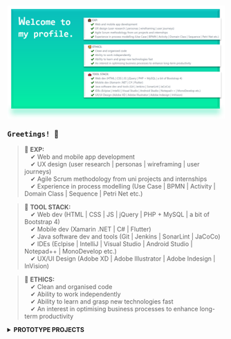 <img src="https://github.com/NicoleTYF/NicoleTYF/blob/main/bg.png"> 

  ### <samp> Greetings! </samp> 👋

</img>

> 💼 **EXP:** <br>
&emsp;✔ Web and mobile app development <br>
&emsp;✔ UX design (user research | personas | wireframing | user journeys) <br>
&emsp;✔ Agile Scrum methodology from uni projects and internships  <br>
&emsp;✔ Experience in process modelling (Use Case | BPMN | Activity | Domain Class | Sequence | Petri Net etc.) <br>

> 🧰 **TOOL STACK:** <br>
&emsp;✔ Web dev (HTML | CSS | JS | jQuery | PHP + MySQL | a bit of Bootstrap 4) <br>
&emsp;✔ Mobile dev (Xamarin .NET | C# | Flutter) <br>
&emsp;✔ Java software dev and tools (Git | Jenkins | SonarLint | JaCoCo) <br>
&emsp;✔ IDEs (Eclpise | IntelliJ | Visual Studio | Android Studio | Notepad++ | MonoDevelop etc.) <br>
&emsp;✔ UX/UI Design (Adobe XD | Adobe Illustrator | Adobe Indesign | InVision) <br>

> 🥰 **ETHICS:** <br>
&emsp;✔ Clean and organised code <br>
&emsp;✔ Ability to work independently <br>
&emsp;✔ Ability to learn and grasp new technologies fast <br>
&emsp;✔ An interest in optimising business processes to enhance long-term productivity

<details><summary> 
  <b>PROTOTYPE PROJECTS</b>
  </summary>

> &emsp;[📚🎨 Fableous](https://xd.adobe.com/view/23aaa02e-69e1-4a3e-425c-89c35f1d31ef-559b/) <br> &emsp;&emsp;- an tablet classroom app facilitating conversations between autistic individuals and other classmates <br>

> &emsp;[🌱👩🏻‍🌾 Plant Canteen](https://xd.adobe.com/view/380cef9b-fbe4-4880-50a0-cb059ef36559-4e3d/) <br> &emsp;&emsp;- a mobile app for urban domestic plant owner to sell extra food waste as plant fertilizers <br>

> &emsp;[🎩🏛 Galleria Queensland](https://invis.io/76TELTMDRNM#/378005803_Wf_3_Story) <br> 
&emsp;&emsp;- a mobile website for a museum portraying old Queensland furnitures and pictures <br> 
&emsp;&emsp;- multi-player mini-games users can earn virtual coins from <br> 
&emsp;&emsp;- spend them on antique furnitures in the ultimate house decoration game!
</details>

<!--
**NicoleTYF/NicoleTYF** is a ✨ _special_ ✨ repository because its `README.md` (this file) appears on your GitHub profile.

Here are some ideas to get you started:

- 🔭 I’m currently working on ...
- 🌱 I’m currently learning ...
- 👯 I’m looking to collaborate on ...
- 🤔 I’m looking for help with ...
- 💬 Ask me about ...
- 📫 How to reach me: ...
- 😄 Pronouns: ...
- ⚡ Fun fact: ...
-->
